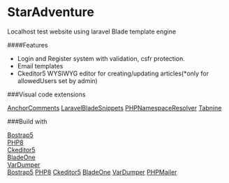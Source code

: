 # StarAdventure

Localhost test website using laravel Blade template engine

####Features
- Login and Register system with validation, csfr protection.
- Email templates
- Ckeditor5 WYSIWYG editor for creating/updating articles(*only for allowedUsers set by admin)

###Visual code extensions

[AnchorComments](https://marketplace.visualstudio.com/items?itemName=ExodiusStudios.comment-anchors)
[LaravelBladeSnippets](https://github.com/onecentlin/laravel-blade-snippets-vscode)
[PHPNamespaceResolver](https://github.com/MehediDracula/PHP-Namespace-Resolver)
[Tabnine](https://www.tabnine.com)

###Build with

[Bostrap5](https://getbootstrap.com)\
[PHP8](https://www.php.net/)\
[Ckeditor5](https://ckeditor.com)\
[BladeOne](https://github.com/EFTEC/BladeOne)\
[VarDumper](https://github.com/symfony/var-dumper)\
[Bostrap5](https://getbootstrap.com)
[PHP8](https://www.php.net/)
[Ckeditor5](https://ckeditor.com)
[BladeOne](https://github.com/EFTEC/BladeOne)
[VarDumper](https://github.com/symfony/var-dumper)
[PHPMailer](https://github.com/PHPMailer/PHPMailer)

